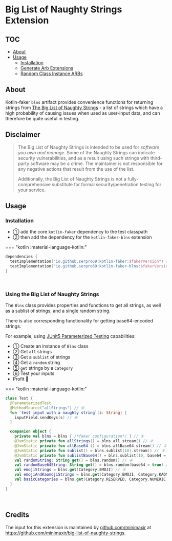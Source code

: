 ---
---

# Big List of Naughty Strings Extension

## TOC

- [About](#about)
- [Usage](#usage)
  - [Installation](#installation)
  - [Generate Arb Extensions](#generate-arb-extensions)
  - [Random Class Instance ARBs](#random-class-instance-arb)

## About

Kotlin-faker `blns` artifact provides convenience functions for returning strings from [The Big List of Naughty Strings](https://github.com/minimaxir/big-list-of-naughty-strings) - a list of strings which have a high probability of causing issues when used as user-input data, and can therefore be quite useful in testing.

## Disclaimer

> The Big List of Naughty Strings is intended to be used for _software you own and manage_. Some of the Naughty Strings can indicate security vulnerabilities, and as a result using such strings with third-party software may be a crime. The maintainer is not responsible for any negative actions that result from the use of the list.
>
> Additionally, the Big List of Naughty Strings is not a fully-comprehensive substitute for formal security/penetration testing for your service.

## Usage

### Installation

- ① add the core `kotlin-faker` dependency to the test classpath
- ② then add the dependency for the `kotlin-faker-blns` extension



=== "kotlin :material-language-kotlin:"


```kotlin
dependencies {
  testImplementation("io.github.serpro69:kotlin-faker:$fakerVersion") // ①
  testImplementation("io.github.serpro69:kotlin-faker-blns:$fakerVersion") // ②
}
```








<br>

### Using the Big List of Naughty Strings

The `Blns` class provides properties and functions to get all strings, as well as a sublist of strings, and a single random string.

There is also corresponding functionality for getting base64-encoded strings.

For example, using [JUnit5 Parameterized Testing](https://junit.org/junit5/docs/current/user-guide/#writing-tests-parameterized-tests) capabilities:

- ① Create an instance of `Blns` class
- ② Get `all` strings
- ③ Get a `sublist` of strings
- ④ Get a `random` string
- ⑤ `get` strings by a `Category`
- ⑥ Test your inputs
- Profit 💸



=== "kotlin :material-language-kotlin:"


```kotlin
class Test {
  @ParameterizedTest
  @MethodSource("allStrings") // ⑥
  fun `test input with a naughty string`(s: String) {
    inputField.sendKeys(s) // ⑥
  }

  companion object {
    private val blns = blns { /*faker configuration*/ } // ① 
    @JvmStatic private fun allStrings() = blns.all.stream() // ②
    @JvmStatic private fun allBase64 () = blns.allBase64.stream() // ②
    @JvmStatic private fun sublist() = blns.sublist(10).stream() // ③
    @JvmStatic private fun sublistBase64() = blns.sublist(10, base64 = true).stream() // ③
    val randomString: String get() = blns.random() // ④
    val randomBase64String: String get() = blns.random(base64 = true) // ④
    val emojiStrings = blns.get(Category.EMOJI) // ⑤
    val emojiAndKaomojiStrings = blns.get(Category.EMOJI, Category.KAOMOJI) // ⑤
    val basicCategories = blns.get(Category.RESERVED, Category.NUMERIC, Category.SPECIAL) // ⑤
  }
}
```








<br>

## Credits

The input for this extension is maintained by [github.com/minimaxir](https://github.com/minimaxir) at https://github.com/minimaxir/big-list-of-naughty-strings.
